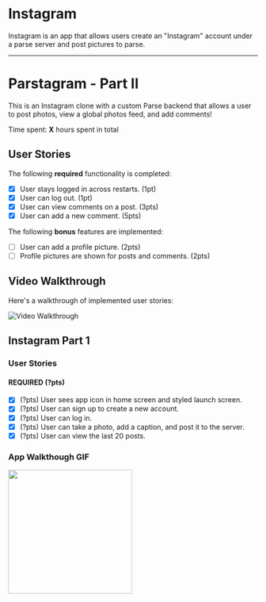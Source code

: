# Instagram

Instagram is an app that allows users create an "Instagram" account under a parse server and post pictures to parse.

---

# Parstagram - Part II

This is an Instagram clone with a custom Parse backend that allows a user to post photos, view a global photos feed, and add comments!

Time spent: **X** hours spent in total

## User Stories

The following **required** functionality is completed:

- [x] User stays logged in across restarts. (1pt)
- [x] User can log out. (1pt)
- [x] User can view comments on a post. (3pts)
- [x] User can add a new comment. (5pts)

The following **bonus** features are implemented:

- [ ] User can add a profile picture. (2pts)
- [ ] Profile pictures are shown for posts and comments. (2pts)

## Video Walkthrough

Here's a walkthrough of implemented user stories:

<img src='http://i.imgur.com/link/to/your/gif/file.gif' title='Video Walkthrough' width='' alt='Video Walkthrough' />

## Instagram Part 1

### User Stories

#### REQUIRED (?pts)
- [x] (?pts) User sees app icon in home screen and styled launch screen.
- [x] (?pts) User can sign up to create a new account.
- [x] (?pts) User can log in.
- [x] (?pts) User can take a photo, add a caption, and post it to the server.
- [x] (?pts) User can view the last 20 posts.

### App Walkthough GIF

<img src="./InstaParse1.0.gif" width=250><br>
